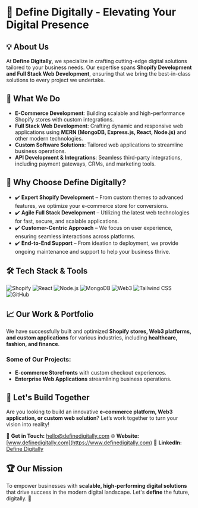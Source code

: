 # 🚀 Define Digitally - Elevating Your Digital Presence

## 💡 About Us
At **Define Digitally**, we specialize in crafting cutting-edge digital solutions tailored to your business needs. Our expertise spans **Shopify Development and Full Stack Web Development**, ensuring that we bring the best-in-class solutions to every project we undertake.

## 🔭 What We Do
- **E-Commerce Development**: Building scalable and high-performance Shopify stores with custom integrations.
- **Full Stack Web Development**: Crafting dynamic and responsive web applications using **MERN (MongoDB, Express.js, React, Node.js)** and other modern technologies.
- **Custom Software Solutions**: Tailored web applications to streamline business operations.
- **API Development & Integrations**: Seamless third-party integrations, including payment gateways, CRMs, and marketing tools.

## 🌟 Why Choose Define Digitally?
- ✔️ **Expert Shopify Development** – From custom themes to advanced features, we optimize your e-commerce store for conversions.
- ✔️ **Agile Full Stack Development** – Utilizing the latest web technologies for fast, secure, and scalable applications.
- ✔️ **Customer-Centric Approach** – We focus on user experience, ensuring seamless interactions across platforms.
- ✔️ **End-to-End Support** – From ideation to deployment, we provide ongoing maintenance and support to help your business thrive.

## 🛠️ Tech Stack & Tools
<div id="badges">
    <img src="https://img.shields.io/badge/Shopify-7AB55C?style=for-the-badge&logo=shopify&logoColor=white" alt="Shopify" />
    <img src="https://img.shields.io/badge/React-61DAFB?style=for-the-badge&logo=react&logoColor=black" alt="React" />
    <img src="https://img.shields.io/badge/Node.js-43853D?style=for-the-badge&logo=node.js&logoColor=white" alt="Node.js" />
    <img src="https://img.shields.io/badge/MongoDB-47A248?style=for-the-badge&logo=mongodb&logoColor=white" alt="MongoDB" />
    <img src="https://img.shields.io/badge/Web3-FF9900?style=for-the-badge&logo=ethereum&logoColor=white" alt="Web3" />
    <img src="https://img.shields.io/badge/TailwindCSS-38B2AC?style=for-the-badge&logo=tailwind-css&logoColor=white" alt="Tailwind CSS" />
    <img src="https://img.shields.io/badge/GitHub-181717?style=for-the-badge&logo=github&logoColor=white" alt="GitHub" />
</div>

## 📈 Our Work & Portfolio
We have successfully built and optimized **Shopify stores, Web3 platforms, and custom applications** for various industries, including **healthcare, fashion, and finance**. 

### Some of Our Projects:
- **E-commerce Storefronts** with custom checkout experiences.
- **Enterprise Web Applications** streamlining business operations.

## 🤝 Let's Build Together
Are you looking to build an innovative **e-commerce platform, Web3 application, or custom web solution**? Let’s work together to turn your vision into reality!

📩 **Get in Touch:** [hello@definedigitally.com](mailto:hello@definedigitally.com)
🌐 **Website:** [www.definedigitally.com](https://www.definedigitally.com)
🔗 **LinkedIn:** [Define Digitally](https://www.linkedin.com/company/define-digitally)

## 🏆 Our Mission
To empower businesses with **scalable, high-performing digital solutions** that drive success in the modern digital landscape. Let's **define** the future, digitally. 🚀
